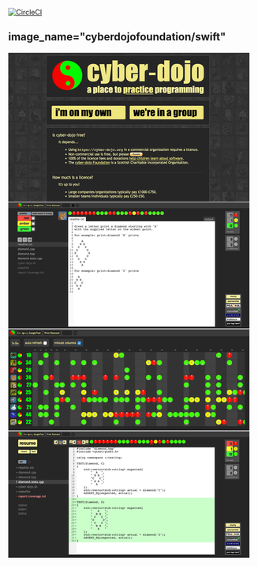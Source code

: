 [![CircleCI](https://circleci.com/gh/cyber-dojo-languages/swift.svg?style=svg)](https://circleci.com/gh/cyber-dojo-languages/swift)

## image_name="cyberdojofoundation/swift"

![cyber-dojo.org home page](https://github.com/cyber-dojo/cyber-dojo/blob/master/shared/home_page_snapshot.png)

